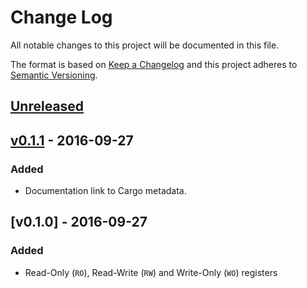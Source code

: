 # Change Log

All notable changes to this project will be documented in this file.

The format is based on [Keep a Changelog](http://keepachangelog.com/)
and this project adheres to [Semantic Versioning](http://semver.org/).

## [Unreleased]

## [v0.1.1] - 2016-09-27

### Added

- Documentation link to Cargo metadata.

## [v0.1.0] - 2016-09-27

### Added

- Read-Only (`RO`), Read-Write (`RW`) and Write-Only (`WO`) registers

[Unreleased]: https://github.com/japaric/rustc-cfg/compare/v0.1.1...HEAD
[v0.1.1]: https://github.com/japaric/rustc-cfg/compare/v0.1.0...v0.1.1
